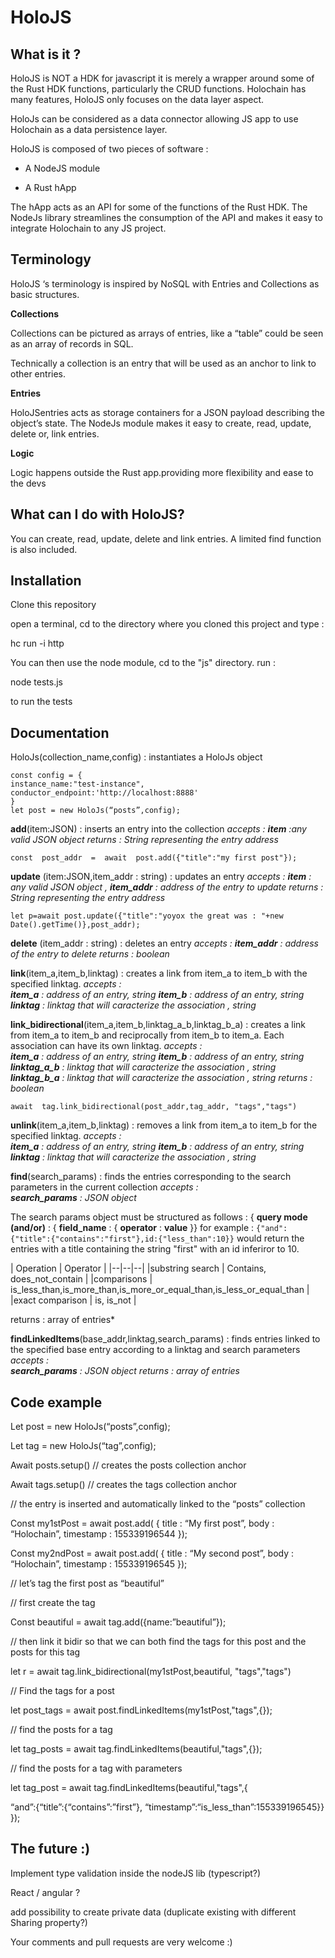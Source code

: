   
  

# HoloJS

  

## **What is it ?**

  

HoloJS is NOT a HDK for javascript it is merely a wrapper around some of the Rust HDK functions, particularly the CRUD functions. Holochain has many features, HoloJS only focuses on the data layer aspect.

  

HoloJs can be considered as a data connector allowing JS app to use Holochain as a data persistence layer.

  

HoloJS is composed of two pieces of software :

- A NodeJS module

- A Rust hApp

  

The hApp acts as an API for some of the functions of the Rust HDK. The NodeJs library streamlines the consumption of the API and makes it easy to integrate Holochain to any JS project.

  

## **Terminology**

  

HoloJS ‘s terminology is inspired by NoSQL with Entries and Collections as basic structures.

  

**Collections**

Collections can be pictured as arrays of entries, like a “table” could be seen as an array of records in SQL.

Technically a collection is an entry that will be used as an anchor to link to other entries.

  

**Entries**

HoloJSentries acts as storage containers for a JSON payload describing the object’s state. The NodeJs module makes it easy to create, read, update, delete or, link entries.

  

**Logic**

Logic happens outside the Rust app.providing more flexibility and ease to the devs

  

## **What can I do with HoloJS?**

  

You can create, read, update, delete and link entries. A limited find function is also included.

  

## **Installation**

  

Clone this repository

open a terminal, cd to the directory where you cloned this project and type :

hc run -i http

You can then use the node module, cd to the "js" directory. run :

node tests.js

to run the tests

  

## **Documentation**

  

HoloJs(collection_name,config) : instantiates a HoloJs object

    const config = {
    instance_name:"test-instance",
    conductor_endpoint:'http://localhost:8888'
    }
    let post = new HoloJs(“posts”,config);

**add**(item:JSON) : inserts an entry into the collection
*accepts : **item** :any valid JSON object
returns : String representing the entry address*

    const  post_addr  =  await  post.add({"title":"my first post"});

**update** (item:JSON,item_addr : string) : updates an entry
 *accepts : **item** :  any valid JSON object ,  **item_addr** : address of the entry to update
returns : String representing the entry address*

    let p=await post.update({"title":"yoyox the great was : "+new Date().getTime()},post_addr);    

**delete** (item_addr : string) : deletes an entry
 *accepts :  **item_addr** : address of the entry to delete
returns : boolean* 

**link**(item_a,item_b,linktag) : creates a link from item_a to item_b with the specified linktag.
 *accepts :  
 **item_a** : address of an entry, string
**item_b** : address of an entry, string
**linktag** : linktag that will caracterize the association , string*
  

**link_bidirectional**(item_a,item_b,linktag_a_b,linktag_b_a) : creates a link from item_a to item_b and reciprocally from item_b to item_a. Each association can have its own linktag.
 *accepts :  
 **item_a** : address of an entry, string
 **item_b** : address of an entry, string
  **linktag_a_b** : linktag that will caracterize the association , string
 **linktag_b_a** :  linktag that will caracterize the association , string
returns : boolean* 

    await  tag.link_bidirectional(post_addr,tag_addr, "tags","tags")
      
**unlink**(item_a,item_b,linktag) : removes a link from item_a to item_b for the specified linktag. 
 *accepts :  
 **item_a** : address of an entry, string
**item_b** : address of an entry, string
**linktag** : linktag that will caracterize the association , string*

**find**(search_params) : finds the entries corresponding to the search parameters in the current collection 
 *accepts :  
 **search_params** : JSON object*
 
 The search params object must be structured as follows :
{ **query mode (and/or)** : { **field_name**  : { **operator** : **value** }}
for example : `{"and":{"title":{"contains":"first"},id:{"less_than":10}}`
would return the entries with a  title  containing the string "first" with an id inferiror to 10.


| Operation | Operator |
|--|--|--|
|substring search  | Contains, does_not_contain |
|comparisons  | is_less_than,is_more_than,is_more_or_equal_than,is_less_or_equal_than | 
|exact comparison  | is, is_not | 


returns : array of entries* 

**findLinkedItems**(base_addr,linktag,search_params) : finds entries linked to the specified base entry according to a linktag and search parameters
 *accepts :  
 **search_params** : JSON object
 returns : array of entries* 



    


  

  

## Code example

  

Let post = new HoloJs(“posts”,config);

Let tag = new HoloJs(“tag”,config);

Await posts.setup() // creates the posts collection anchor

Await tags.setup() // creates the tags collection anchor

// the entry is inserted and automatically linked to the “posts” collection

Const my1stPost = await post.add( { title : “My first post”, body : “Holochain”, timestamp : 155339196544 });

Const my2ndPost = await post.add( { title : “My second post”, body : “Holochain”, timestamp : 155339196545 });

// let’s tag the first post as “beautiful”

// first create the tag

Const beautiful = await tag.add({name:”beautiful”});

// then link it bidir so that we can both find the tags for this post and the posts for this tag

let r = await tag.link_bidirectional(my1stPost,beautiful, "tags","tags")

// Find the tags for a post

let post_tags = await post.findLinkedItems(my1stPost,"tags",{});

// find the posts for a tag

let tag_posts = await tag.findLinkedItems(beautiful,"tags",{});

// find the posts for a tag with parameters

let tag_post = await tag.findLinkedItems(beautiful,"tags",{

“and”:{“title”:{“contains”:”first”}, “timestamp”:“is_less_than”:155339196545}} });

  

## The future :)  

Implement type validation inside the nodeJS lib (typescript?)

React / angular ?

add possibility to create private data (duplicate existing with different Sharing property?)

  

Your comments and pull requests are very welcome :)